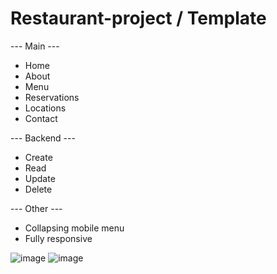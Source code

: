 # Restaurant-project / Template

--- Main ---
- Home
- About
- Menu
- Reservations
- Locations
- Contact

--- Backend ---
- Create
- Read
- Update
- Delete 

--- Other ---

- Collapsing mobile menu
- Fully responsive

![image](https://user-images.githubusercontent.com/96114373/201347003-f196a453-7130-4afd-b684-2cd017d16497.png)
![image](https://user-images.githubusercontent.com/96114373/203493467-0e307832-e9a1-4bc3-a545-142f5628b9c8.png)


